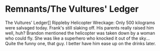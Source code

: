 # Remnants/The Vultures' Ledger

The Vultures' Ledger[]
Rippleby
Helicopter Wreckage:
Only 500 kilograms were salvaged today. Frank's still slaking off. His parents really raised him well, huh?
Brandon mentioned the helicopter was taken down by a woman who could fly. She was like a superhero who knocked it out of the sky... Quite the funny one, that guy. I better have him ease up on the drinks later.
